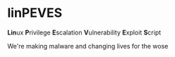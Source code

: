 # linPEVES
**Lin**ux **P**rivilege **E**scalation **V**ulnerability **E**xploit **S**cript

We're making malware and changing lives for the wose
